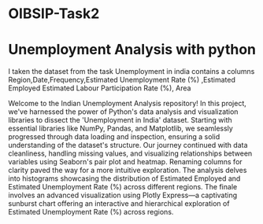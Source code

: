# OIBSIP-Task2
# Unemployment Analysis with python
I taken the dataset from the task Unemployment in india contains a columns Region,Date,Frequency,Estimated Unemployment Rate (%)	,Estimated Employed	Estimated Labour Participation Rate (%),	Area

Welcome to the Indian Unemployment Analysis repository! In this project, we've harnessed the power of Python's data analysis and visualization libraries to dissect the 'Unemployment in India' dataset. Starting with essential libraries like NumPy, Pandas, and Matplotlib, we seamlessly progressed through data loading and inspection, ensuring a solid understanding of the dataset's structure. Our journey continued with data cleanliness, handling missing values, and visualizing relationships between variables using Seaborn's pair plot and heatmap. Renaming columns for clarity paved the way for a more intuitive exploration. The analysis delves into histograms showcasing the distribution of Estimated Employed and Estimated Unemployment Rate (%) across different regions. The finale involves an advanced visualization using Plotly Express—a captivating sunburst chart offering an interactive and hierarchical exploration of Estimated Unemployment Rate (%) across regions.
